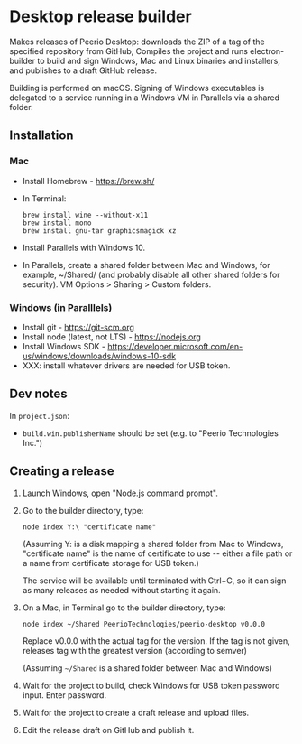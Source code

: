 Desktop release builder
=======================

Makes releases of Peerio Desktop: downloads the ZIP of a tag of the specified repository from GitHub, Compiles the project and runs electron-builder to build and sign Windows, Mac and Linux binaries and installers, and publishes to a draft GitHub release.

Building is performed on macOS. Signing of Windows executables is delegated to a service running in a Windows VM in Parallels via a shared folder.


Installation
------------

### Mac

* Install Homebrew - https://brew.sh/
* In Terminal:

      brew install wine --without-x11
      brew install mono
      brew install gnu-tar graphicsmagick xz

* Install Parallels with Windows 10.
* In Parallels, create a shared folder between Mac and Windows, for example,
  ~/Shared/ (and probably disable all other shared folders for security).
  VM Options > Sharing > Custom folders.

### Windows (in Paralllels)

* Install git - https://git-scm.org
* Install node (latest, not LTS) - https://nodejs.org
* Install Windows SDK - https://developer.microsoft.com/en-us/windows/downloads/windows-10-sdk
* XXX: install whatever drivers are needed for USB token.


Dev notes
---------

In `project.json`:

* `build.win.publisherName` should be set (e.g. to "Peerio Technologies Inc.")


Creating a release
------------------

1. Launch Windows, open "Node.js command prompt".
2. Go to the builder directory, type:

	   node index Y:\ "certificate name"

   (Assuming Y: is a disk mapping a shared folder from Mac to Windows,
   "certificate name" is the name of certificate to use -- either
   a file path or a name from certificate storage for USB token.)

   The service will be available until terminated with Ctrl+C,
   so it can sign as many releases as needed without starting it
   again.

3. On a Mac, in Terminal go to the builder directory, type:

	   node index ~/Shared PeerioTechnologies/peerio-desktop v0.0.0


   Replace v0.0.0 with the actual tag for the version.
   If the tag is not given, releases tag with the greatest version
   (according to semver)

   (Assuming `~/Shared` is a shared folder between Mac and Windows)

4. Wait for the project to build, check Windows for
   USB token password input. Enter password.

5. Wait for the project to create a draft release and upload files.

6. Edit the release draft on GitHub and publish it.
